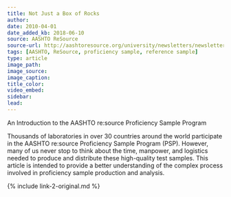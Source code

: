 ```yaml
---
title: Not Just a Box of Rocks
author:
date: 2010-04-01
date_added_kb: 2018-06-10
source: AASHTO ReSource
source-url: http://aashtoresource.org/university/newsletters/newsletters/2016/08/02/not-just-a-box-of-rocks
tags: [AASHTO, ReSource, proficiency sample, reference sample]
type: article
image_path: 
image_source:
image_caption:
title_color:
video_embed:
sidebar:
lead:
---
```

An Introduction to the AASHTO re:source Proficiency Sample Program

Thousands of laboratories in over 30 countries around the world participate in the AASHTO re:source Proficiency Sample Program (PSP). However, many of us never stop to think about the time, manpower, and logistics needed to produce and distribute these high-quality test samples. This article is intended to provide a better understanding of the complex process involved in proficiency sample production and analysis.

{% include link-2-original.md %}

<!--more-->
